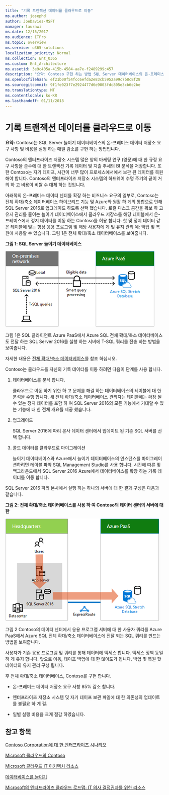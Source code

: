 ```yaml
---
title: "기록 트랜잭션 데이터를 클라우드로 이동"
ms.author: josephd
author: JoeDavies-MSFT
manager: laurawi
ms.date: 12/15/2017
ms.audience: ITPro
ms.topic: overview
ms.service: o365-solutions
localization_priority: Normal
ms.collection: Ent_O365
ms.custom: Ent_Architecture
ms.assetid: 3e9c405a-415b-4584-aa7e-f2489299c457
description: "요약: Contoso 구현 하는 방법 SQL Server 데이터베이스의 온-프레미스 데이터 저장소 요구 사항 및 비용을 실행 하는 매일 감소를 확대 합니다."
ms.openlocfilehash: ef21b00f54fcc6efda2e83cb5952a99c7b8c8f28
ms.sourcegitcommit: 9f1fe023f7e2924477d6e9003fdc805e3cb6e2be
ms.translationtype: MT
ms.contentlocale: ko-KR
ms.lasthandoff: 01/11/2018
---
```

# <a name="moving-historical-transaction-data-to-the-cloud"></a>기록 트랜잭션 데이터를 클라우드로 이동

 **요약:** Contoso는 SQL Server 늘이기 데이터베이스의 온-프레미스 데이터 저장소 요구 사항 및 비용을 실행 하는 매일 감소를 구현 하는 방법입니다.
  
Contoso의 엔터프라이즈 저장소 시스템 많은 양의 마케팅 연구 (영문)에 대 한 규정 요구 사항을 준수에 대 한 트랜잭션 기록 데이터 및 지출 추세의 BI 분석을 저장합니다. 또한 Contoso는 자기 테이프, 시간이 너무 많이 프로세스에서에서 보관 된 데이터를 복원 해야 합니다. Contoso의 엔터프라이즈 저장소 시스템의 하드웨어 수명 주기의 끝이 거의 하 고 비용이 비쌀 수 대체 하는 것입니다. 
  
아래쪽의 온-프레미스 데이터 센터를 확장 하는 비즈니스 요구의 일부로, Contoso는 전체 확대/축소 데이터베이스 하이브리드 기능 및 Azure와 원활 하 게의 통합으로 인해 SQL Server 2016로 업그레이드 하도록 선택 했습니다. 로컬 디스크 공간을 확보 하 고 유지 관리를 줄이는 늘이기 데이터베이스에서 클라우드 저장소를 해당 테이블에서 온-프레미스에서 정지 데이터를 이동 하는 Contoso를 허용 합니다. 핫 및 정지 데이터 같은 테이블에 및는 항상 응용 프로그램 및 해당 사용자에 게 및 유지 관리 예: 백업 및 복원에 사용할 수 있습니다. 그림 1은 전체 확대/축소 데이터베이스를 보여줍니다.
  
**그림 1: SQL Server 늘이기 데이터베이스**

![하이브리드 데이터 솔루션으로 사용되는 SQL Server Stretch Database](images/Contoso_Poster/StretchDB01.png)
  
그림 1은 SQL 클라이언트 Azure PaaS에서 Azure SQL 전체 확대/축소 데이터베이스도 전달 하는 SQL Server 2016를 실행 하는 서버에 T-SQL 쿼리를 전송 하는 방법을 보여줍니다.
  
자세한 내용은 [전체 확대/축소 데이터베이스](https://msdn.microsoft.com/library/dn935011.aspx)를 참조 하십시오.
  
Contoso는 클라우드를 자신의 기록 데이터를 이동 하려면 다음이 단계를 사용 합니다.
  
1. 데이터베이스를 분석 합니다.
    
    클라우드로 이동 하기 위한 하 고 문제를 해결 하는 데이터베이스의 테이블에 대 한 분석을 수행 합니다. 새 전체 확대/축소 데이터베이스 관리자는 테이블에는 확장 될 수 있는 정지 데이터를 포함 하 여 SQL Server 2016의 모든 기능에서 기대할 수 있는 기능에 대 한 전체 개요를 제공 했습니다.
    
2. 업그레이드
    
    SQL Server 2016에 파리 본사 데이터 센터에서 업데이트 된 기존 SQL 서버를 선택 합니다.
    
3. 콜드 데이터를 클라우드로 마이그레이션
    
    늘이기 데이터베이스와 Azure에서 늘이기 데이터베이스의 인스턴스를 마이그레이션하려면 테이블 파악 SQL Management Studio를 사용 합니다. 시간에 따른 및 백그라운드에서 SQL Server 2016 Azure에서 데이터베이스를 확장 하는 기록 데이터를 이동 합니다.
    
SQL Server 2016 파리 본사에서 실행 하는 하나의 서버에 대 한 결과 구성은 다음과 같습니다.
  
**그림 2: 전체 확대/축소 데이터베이스를 사용 하 여 Contoso의 데이터 센터의 서버에 대 한**

![SQL Server가 실행되는 단일 컴퓨터에 대한 Contoso의 구성 SQL Server Stretch Database](images/Contoso_Poster/StretchDB02.png)

  
그림 2 Contoso의 데이터 센터에서 응용 프로그램 서버에 대 한 사용자 쿼리를 Azure PaaS에서 Azure SQL 전체 확대/축소 데이터베이스에 전달 되는 SQL 쿼리를 만드는 방법을 보여줍니다.
  
사용자가 기존 응용 프로그램 및 쿼리를 통해 데이터에 액세스 합니다. 액세스 정책 동일 하 게 유지 합니다. 앞으로 이동, 테이프 백업에 대 한 않아도가 됩니다. 백업 및 복원 핫 데이터의 유지 관리 구성 됩니다.
  
후 전체 확대/축소 데이터베이스, Contoso를 구현 합니다.
  
- 온-프레미스 데이터 저장소 요구 사항 85% 감소 합니다.
    
- 엔터프라이즈 저장소 시스템 및 자기 테이프 보관 파일에 대 한 의존성의 업데이트를 불필요 하 게 걸.
    
- 일별 실행 비용을 크게 절감 하였습니다.
    
## <a name="see-also"></a>참고 항목

[Contoso Corporation에 대 한 엔터프라이즈 시나리오](enterprise-scenarios-for-the-contoso-corporation.md)
  
[Microsoft 클라우드의 Contoso](contoso-in-the-microsoft-cloud.md)
  
[Microsoft 클라우드 IT 아키텍처 리소스](microsoft-cloud-it-architecture-resources.md)

[데이터베이스를 늘이기](https://msdn.microsoft.com/library/dn935011.aspx)
  
[Microsoft의 엔터프라이즈 클라우드 로드맵: IT 의사 결정권자를 위한 리소스](https://sway.com/FJ2xsyWtkJc2taRD)




